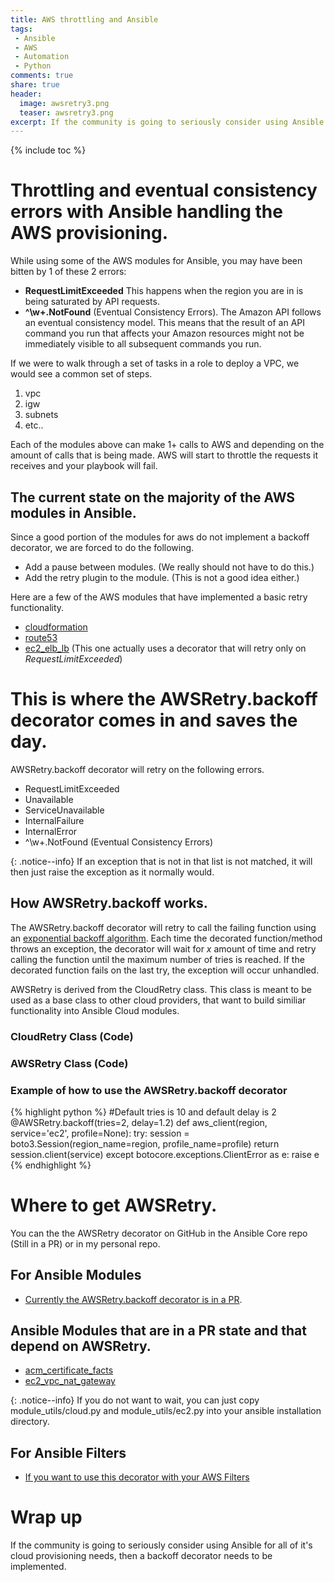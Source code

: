 ```yaml
---
title: AWS throttling and Ansible
tags:
 - Ansible
 - AWS
 - Automation
 - Python
comments: true
share: true
header:
  image: awsretry3.png
  teaser: awsretry3.png
excerpt: If the community is going to seriously consider using Ansible for all of it's cloud provisioning needs, then a backoff decorator needs to be implemented.
---
```

{% include toc %}

# Throttling and eventual consistency errors with Ansible handling the AWS provisioning.
While using some of the AWS modules for Ansible, you may have been bitten by 1 of these 2 errors:

* **RequestLimitExceeded** This happens when the region you are in is being saturated by API requests.
* **^\w+.NotFound** (Eventual Consistency Errors). The Amazon API follows an eventual consistency model. This means that the result of an API command you run that affects your Amazon resources might not be immediately visible to all subsequent commands you run.

If we were to walk through a set of tasks in a role to deploy a VPC, we would see a common set of steps.

1. vpc
2. igw
3. subnets
4. etc..

Each of the modules above can make 1+ calls to AWS and depending on the amount of calls that is being made. AWS will start to throttle the requests it receives and your playbook will fail. 

## The current state on the majority of the AWS modules in Ansible.
Since a good portion of the modules for aws do not implement a backoff decorator, we are forced to do the following.

* Add a pause between modules. (We really should not have to do this.)
* Add the retry plugin to the module. (This is not a good idea either.)

Here are a few of the AWS modules that have implemented a basic retry functionality.

* [cloudformation](https://github.com/ansible/ansible-modules-core/blob/95c67dc72a4ac1d11908980f3c345ce7d1d5136b/cloud/amazon/cloudformation.py#L226)
* [route53](https://github.com/ansible/ansible-modules-core/blob/91e9223a763bf5aa6515f02e377b38c7b5be2072/cloud/amazon/route53.py#L372)
* [ec2_elb_lb](https://github.com/ansible/ansible-modules-core/blob/81c663ff71c85f0ab9cf57e8347df1d88079f121/cloud/amazon/ec2_elb_lb.py#L403) (This one actually uses a decorator that will retry only on *RequestLimitExceeded*)

# This is where the AWSRetry.backoff decorator comes in and saves the day.
AWSRetry.backoff decorator will retry on the following errors.

* RequestLimitExceeded
* Unavailable
* ServiceUnavailable
* InternalFailure
* InternalError
* ^\w+.NotFound (Eventual Consistency Errors)

{: .notice--info}
If an exception that is not in that list is not matched, it will then just raise the exception as it normally would.

## How AWSRetry.backoff works.
The AWSRetry.backoff decorator will retry to call the failing function using an [exponential backoff algorithm](https://en.wikipedia.org/wiki/Exponential_backoff). Each time the decorated function/method throws an exception, the decorator will wait for *x* amount of time and retry calling the function until the maximum number of tries is reached. If the decorated function fails on the last try, the exception will occur unhandled.

AWSRetry is derived from the CloudRetry class. This class is meant to be used as a base class to other cloud providers, that want to build similiar functionality into Ansible Cloud modules.

### CloudRetry Class (Code)
<script src="http://gist-it.appspot.com/http://github.com/linuxdynasty/ld-ansible-filters/blob/master/filter_plugins/aws.py?slice=15:79"></script>

### AWSRetry Class (Code)
<script src="http://gist-it.appspot.com/http://github.com/linuxdynasty/ld-ansible-filters/blob/master/filter_plugins/aws.py?slice=80:103"></script>

### Example of how to use the AWSRetry.backoff decorator
{% highlight python %}
#Default tries is 10 and default delay is 2
@AWSRetry.backoff(tries=2, delay=1.2)
def aws_client(region, service='ec2', profile=None):
    try:
        session = boto3.Session(region_name=region, profile_name=profile)
        return session.client(service)
    except botocore.exceptions.ClientError as e:
        raise e
{% endhighlight %}

# Where to get AWSRetry.
You can the the AWSRetry decorator on GitHub in the Ansible Core repo (Still in a PR) or in my personal repo.

## For Ansible Modules
* [Currently the AWSRetry.backoff decorator is in a PR](https://github.com/ansible/ansible/pull/17039).

## Ansible Modules that are in a PR state and that depend on AWSRetry.
* [acm_certificate_facts](https://github.com/ansible/ansible-modules-extras/pull/2718)
* [ec2_vpc_nat_gateway](https://github.com/ansible/ansible-modules-extras/pull/2721)

{: .notice--info}
If you do not want to wait, you can just copy module_utils/cloud.py and module_utils/ec2.py into your ansible installation directory.

## For Ansible Filters
* [If you want to use this decorator with your AWS Filters](https://github.com/linuxdynasty/ld-ansible-plugins/tree/master/filter_plugins)

# Wrap up
If the community is going to seriously consider using Ansible for all of it's cloud provisioning needs, then a backoff decorator needs to be implemented.

